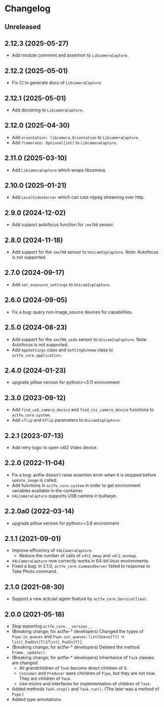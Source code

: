 # Changelog

## Unreleased

## 2.12.3 (2025-05-27)

- Add module comment and assertion to `LibcameraCapture`.

## 2.12.2 (2025-05-01)

- Fix CI to generate docs of `LibcameraCapture`.

## 2.12.1 (2025-05-01)

- Add docstring to `LibcameraCapture`.

## 2.12.0 (2025-04-30)

- Add `orientation: libcamera.Orientation` to `LibcameraCapture`.
- Add `framerate: Optional[int]` to `LibcameraCapture`.

## 2.11.0 (2025-03-10)

- Add `LibcameraCapture` which wraps libcamera.

## 2.10.0 (2025-01-21)

- Add `LocalVideoServer` which can cast mjpeg streaming over http.

## 2.9.0 (2024-12-02)

- Add support autofocus function for `imx708` sensor.

## 2.8.0 (2024-11-18)

- Add support for the `imx708` sensor to `UnicamIspCapture`. Note: Autofocus is not supported.

## 2.7.0 (2024-09-17)

- Add `set_exposure_settings` to `UnicamIspCapture`.

## 2.6.0 (2024-09-05)

- Fix a bug: query non image_source devices for capabilities.

## 2.5.0 (2024-08-23)

- Add support for the `imx708_wide` sensor to `UnicamIspCapture`. Note: Autofocus is not supported.
- Add `AppSettings` class and `SettingSchema` class to `actfw_core.application`.

## 2.4.0 (2024-01-23)

- upgrade pillow version for python>=3.11 environment

## 2.3.0 (2023-09-12)

- Add `find_usb_camera_device` and `find_csi_camera_device` functions to `actfw_core.system`.
- Add `vflip` and `hflip` parameters to `UnicamIspCapture`.

## 2.2.1 (2023-07-13)

- Add retry logic to open v4l2 Video device.

## 2.2.0 (2022-11-04)

- Fix a bug: actfw doesn't raise assertion error when it is stopped before `update_image` is called.
- Add functions in `actfw_core.system` in order to get environment variables available in the container.
- `V4LCameraCapture` supports USB camera in bullseye.

## 2.2.0a0 (2022-03-14)

- upgrade pillow version for python>=3.8 environment

## 2.1.1 (2021-09-01)

- Improve efficeincy of `V4LCameraCapture`.
  - Reduce the number of calls of `v4l2_mmap` and `v4l2_munmap`.
- `V4LCameraCapture` now correctly works in 64-bit linux environments.
- Fixed a bug: In 2.1.0, `actfw_core.CommandServer` failed to response to Take Photo command.

## 2.1.0 (2021-08-30)

- Support a new actcast agent feature by `actfw_core.ServiceClient`.

## 2.0.0 (2021-05-18)

- Stop exporting `actfw_core.__version__`.
- (Breaking change; for actfw-* developers) Changed the types of `Pipe.in_queues` and `Pipe.out_queues`: `list[Queue[T]]` -> `list[_PadOut[T]]`/`list[_PadIn[T]]`.
- (Breaking change; for actfw-* developers) Deleted the method `Frame._update()`.
- (Breaking change; for actfw-* developers) Inheritance of `Task` classes are changed.
  - All grandchildren of `Task` become direct children of it.
  - `Consumer` and `Producer` were chirldren of `Pipe`, but they are not now.  They are children of `Task`.
  - Use mixins and interfaces for implementation of children of `Task`.
- Added methods `Task.stop()` and `Task.run()`.  (The later was a method of `Pipe`.)
- Added type annotations.

